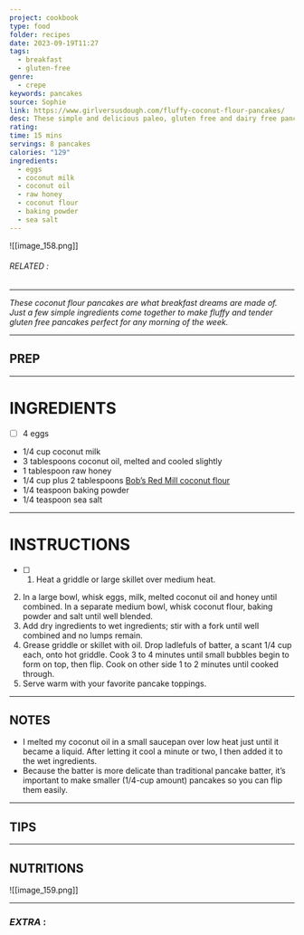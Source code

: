 ```yaml
---
project: cookbook
type: food
folder: recipes
date: 2023-09-19T11:27
tags:
  - breakfast
  - gluten-free
genre:
  - crepe
keywords: pancakes
source: Sophie
link: https://www.girlversusdough.com/fluffy-coconut-flour-pancakes/
desc: These simple and delicious paleo, gluten free and dairy free pancakes are begging to be your next breakfast.
rating: 
time: 15 mins
servings: 8 pancakes
calories: "129"
ingredients:
  - eggs
  - coconut milk
  - coconut oil
  - raw honey
  - coconut flour
  - baking powder
  - sea salt
---
```


![[image_158.png]]
###### *RELATED* : 
---
_These coconut flour pancakes are what breakfast dreams are made of. Just a few simple ingredients come together to make fluffy and tender gluten free pancakes perfect for any morning of the week._

---
## PREP



---
# INGREDIENTS

- [ ] 4 eggs
- 1/4 cup coconut milk
- 3 tablespoons coconut oil, melted and cooled slightly
- 1 tablespoon raw honey
- 1/4 cup plus 2 tablespoons [Bob’s Red Mill coconut flour](https://amzn.to/2lpl0Vp)
- 1/4 teaspoon baking powder
- 1/4 teaspoon sea salt

---
# INSTRUCTIONS

- [ ] 1. Heat a griddle or large skillet over medium heat.
2. In a large bowl, whisk eggs, milk, melted coconut oil and honey until combined. In a separate medium bowl, whisk coconut flour, baking powder and salt until well blended.
3. Add dry ingredients to wet ingredients; stir with a fork until well combined and no lumps remain.
4. Grease griddle or skillet with oil. Drop ladlefuls of batter, a scant 1/4 cup each, onto hot griddle. Cook 3 to 4 minutes until small bubbles begin to form on top, then flip. Cook on other side 1 to 2 minutes until cooked through.
5. Serve warm with your favorite pancake toppings.

---
## NOTES

- I melted my coconut oil in a small saucepan over low heat just until it became a liquid. After letting it cool a minute or two, I then added it to the wet ingredients.
- Because the batter is more delicate than traditional pancake batter, it’s important to make smaller (1/4-cup amount) pancakes so you can flip them easily.

---
## TIPS



---
## NUTRITIONS

![[image_159.png]]

---
### *EXTRA* :



